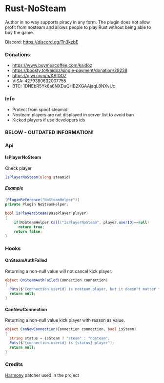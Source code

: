 # Rust-NoSteam
Author in no way supports piracy in any form. The plugin does not allow profit from nosteam and allows people to play Rust without being able to buy the game.

Discord: https://discord.gg/Tn3kzbE

### Donations
- https://www.buymeacoffee.com/kaidoz
- https://boosty.to/kaidoz/single-payment/donation/29238
- https://qiwi.com/n/KAIDOZ
- VISA: 4279380632007755
- BTC: 1DNEbR5Yk6a6NXDuQHB2XGAAjaqL8NXvUc

### Info
- Protect from spoof steamid
- Nosteam players are not displayed in server list to avoid ban
- Kicked players if use developers ids

### BELOW - OUTDATED INFORMATION!

### Api
#### IsPlayerNoSteam
Check player
```C#
IsPlayerNoSteam(ulong steamid)
```
##### Example 
```C#
[PluginReference("NoSteamHelper")] 
private Plugin NoSteamHelper;

bool IsPlayersSteam(BasePlayer player)
{
    if(NoSteamHelper.Call("IsPlayerNoSteam", player.userID)==null)
      return true;
    return false;
}
```

### Hooks
#### OnSteamAuthFailed
Returning a non-null value will not cancel kick player.
```C#
object OnSteamAuthFailed(Connection connection)
{
  Puts($"{connection.userid} is nosteam player, but it doesn't matter to us c:");
  return null;
}
```

#### CanNewConnection
Returning a non-null value kick player with reason as value.
```C#
object CanNewConnection(Connection connection, bool isSteam)
{
  string status = isSteam ? "steam" : "nosteam";
  Puts($"{connection.userid} is {status} player");
  return null;
}
```

### Credits

[Harmony](https://github.com/pardeike/Harmony) patcher used in the project
